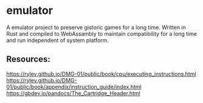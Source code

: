# emulator

A emulator project to preserve gistoric games for a long time. Written in Rust and compiled to WebAssambly to maintain compatibility for a long time and run independent of system platform.

## Resources:
https://rylev.github.io/DMG-01/public/book/cpu/executing_instructions.html  
https://rylev.github.io/DMG-01/public/book/appendix/instruction_guide/index.html  
https://gbdev.io/pandocs/The_Cartridge_Header.html  
